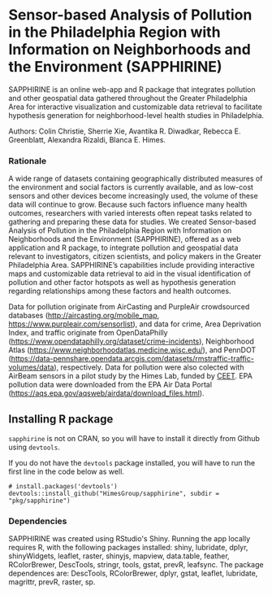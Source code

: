 # Sensor-based Analysis of Pollution in the Philadelphia Region with Information on Neighborhoods and the Environment (SAPPHIRINE)
SAPPHIRINE is an online web-app and R package that integrates pollution and other geospatial data gathered throughout the Greater Philadelphia Area for interactive visualization and customizable data retrieval to facilitate hypothesis generation for neighborhood-level health studies in Philadelphia.

Authors: Colin Christie, Sherrie Xie, Avantika R. Diwadkar, Rebecca E. Greenblatt, Alexandra Rizaldi, Blanca E. Himes.

### Rationale
A wide range of datasets containing geographically distributed measures of the environment and social factors is currently available, and as low-cost sensors and other devices become increasingly used, the volume of these data will continue to grow. Because such factors influence many health outcomes, researchers with varied interests often repeat tasks related to gathering and preparing these data for studies. We created Sensor-based Analysis of Pollution in the Philadelphia Region with Information on Neighborhoods and the Environment (SAPPHIRINE), offered as a web application and R package, to integrate pollution and geospatial data relevant to investigators, citizen scientists, and policy makers in the Greater Philadelphia Area. SAPPHIRINE’s capabilities include providing interactive maps and customizable data retrieval to aid in the visual identification of pollution and other factor hotspots as well as hypothesis generation regarding relationships among these factors and health outcomes.

Data for pollution originate from AirCasting and PurpleAir crowdsourced databases (http://aircasting.org/mobile_map, https://www.purpleair.com/sensorlist), and data for crime, Area Deprivation Index, and traffic originate from OpenDataPhilly (https://www.opendataphilly.org/dataset/crime-incidents), Neighborhood Atlas (https://www.neighborhoodatlas.medicine.wisc.edu/), and PennDOT (https://data-pennshare.opendata.arcgis.com/datasets/rmstraffic-traffic-volumes/data), respectively. Data for pollution were also colected with AirBeam sensors in a pilot study by the Himes Lab, funded by [CEET](http://ceet.upenn.edu/). EPA pollution data were downloaded from the EPA Air Data Portal (https://aqs.epa.gov/aqsweb/airdata/download_files.html).

## Installing R package

`sapphirine` is not on CRAN, so you will have to install it directly from Github using `devtools`. 

If you do not have the `devtools` package installed, you will have to run the first line in the code below as well. 

```
# install.packages('devtools')
devtools::install_github("HimesGroup/sapphirine", subdir = "pkg/sapphirine")
```

### Dependencies
SAPPHIRINE was created using RStudio's Shiny. Running the app locally requires R, with the following packages installed: shiny, lubridate, dplyr, shinyWidgets, leaflet, raster, shinyjs, mapview, data.table, feather, RColorBrewer, DescTools, stringr, tools, gstat, prevR, leafsync.
The package dependences are: DescTools, RColorBrewer, dplyr, gstat, leaflet, lubridate, magrittr, prevR, raster, sp.
